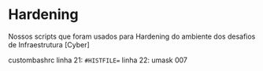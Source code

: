 # Hardening

Nossos scripts que foram usados para Hardening do ambiente dos desafios de Infraestrutura [Cyber]

custombashrc
linha 21: 
`#HISTFILE=`
linha 22:
umask 007